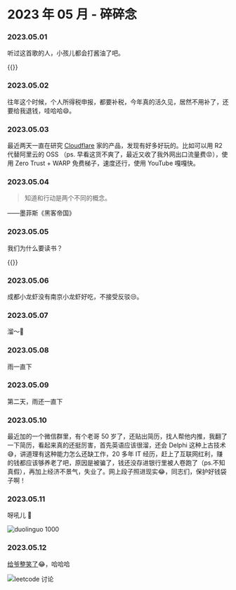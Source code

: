 # 2023 年 05 月 - 碎碎念


### 2023.05.01
听过这首歌的人，小孩儿都会打酱油了吧。

{{<youtube M2MofcPjonU>}}

### 2023.05.02
往年这个时候，个人所得税申报，都要补税，今年真的活久见，居然不用补了，还要给我退钱，哇哈哈😄。

### 2023.05.03
最近两天一直在研究 [Cloudflare](https://www.cloudflare.com/) 家的产品，发现有好多好玩的。比如可以用 R2 代替阿里云的 OSS （ps. 早看这货不爽了，最近又收了我外网出口流量费😡），使用 Zero Trust + WARP 免费梯子，速度还行，使用 YouTube 嘎嘎快。

### 2023.05.04

> 知道和行动是两个不同的概念。

——墨菲斯《黑客帝国》

### 2023.05.05
我们为什么要读书？

{{<bilibili BV1BK411L7DJ>}}

### 2023.05.06
成都小龙虾没有南京小龙虾好吃，不接受反驳😒。

### 2023.05.07
溜～👀

### 2023.05.08
雨一直下

### 2023.05.09
第二天，雨还一直下

### 2023.05.10
最近加的一个微信群里，有个老哥 50 岁了，还贴出简历，找人帮他内推，我翻了一下简历，看起来真的还挺厉害，首先英语应该很溜，还会 Delphi 这种上古技术😅，讲道理有这种能力怎么还缺工作，20 多年 IT 经历，赶上了互联网红利，赚的钱都应该够养老了吧，原因是被骗了，钱还没存进银行里被人卷跑了（ps.不知真假），再加上经济不景气，失业了。网上段子照进现实😂，同志们，保护好钱袋子啊！

### 2023.05.11
呀吼儿 🚀

![duolinguo 1000](https://miasanmia.oss-cn-beijing.aliyuncs.com/picture/2023/05/11/f8ea7248-08a4-48d6-9b38-df2eb1458808.jpg)

### 2023.05.12
[给爷整笑了](https://leetcode.cn/problems/lwyVBB/comments/)😂，哈哈哈

![leetcode 讨论](https://miasanmia.oss-cn-beijing.aliyuncs.com/picture/2023/05/12/ccbaec7d-f604-42a0-aca5-a2402b042848.png)


